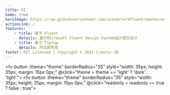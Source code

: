 ```yaml
---
title: UI
home: true
heroImage: https://raw.githubusercontent.com/aleversn/VFluent/master/examples/assert/logo/VFluent.png
actionLink: /
features:
    - title: 基于 Fluent
      details: 基于Microsoft Fluent Design System设计理念设计
    - title: 基于 Tiptap
      details: 所见即所得
footer: MIT Licensed | Copyright © 2021 Creator SN
---
```


<script>
export default {
    data () {
        return {
            readonly: false,
            theme: "light"
        }
    }
}
</script>

<fv-button :theme="theme" borderRadius="35" style="width: 35px; height: 35px; margin: 15px 0px;" @click="theme = theme == 'light' ? 'dark' : 'light'"><i class="ms-Icon" :class="[`ms-Icon--${theme === 'light' ? 'Sunny' : 'ClearNight'}`]"></i></fv-button>
<fv-button :theme="theme" borderRadius="35" style="width: 35px; height: 35px; margin: 15px 0px;" @click="readonly = readonly == true ? false : true"><i class="ms-Icon" :class="[`ms-Icon--${readonly === true ? 'PageEdit' : 'ReadingMode'}`]"></i></fv-button>

<power-editor :theme="theme" :editable="!readonly" style="width:100%" />
